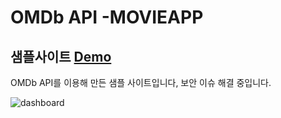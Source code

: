 
# OMDb API -MOVIEAPP

## 샘플사이트 [Demo](https://movie-app-weld-xi.vercel.app/#/)

OMDb API를 이용해 만든 샘플 사이트입니다, 보안 이슈 해결 중입니다.

![dashboard](http://webseed.cafe24.com/20230526_145819.png)

